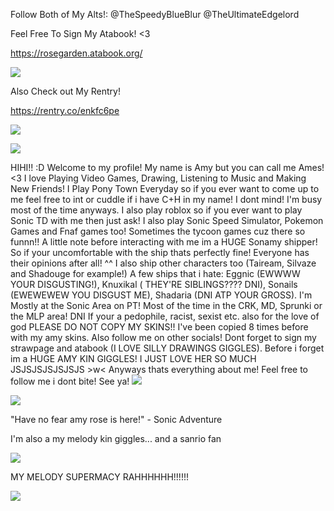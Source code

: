 Follow Both of My Alts!: @TheSpeedyBlueBlur @TheUltimateEdgelord


Feel Free To Sign My Atabook! <3

https://rosegarden.atabook.org/

![](https://komarev.com/ghpvc/?username=AmyLovesSonic&color=ff69b4)

Also Check out My Rentry! 

https://rentry.co/enkfc6pe

![](https://media4.giphy.com/media/v1.Y2lkPTc5MGI3NjExaDFscmkzYW9iYWl6cDVoMWdsejBmdDMydnE0eWdud3g2djRuZ3BlNiZlcD12MV9pbnRlcm5hbF9naWZfYnlfaWQmY3Q9Zw/hQw5PzD2mMvBhNQGp9/giphy.gif)

![](https://i.pinimg.com/originals/61/20/37/6120370ab3bfa08c8ab7bd505ff4ce3b.gif)

HIHI!! :D Welcome to my profile! My name is Amy but you can call me Ames! <3 I love Playing Video Games, Drawing, Listening to Music and Making New Friends! I Play Pony Town Everyday so if you ever want to come up to me feel free to int or cuddle if i have C+H in my name! I dont mind! I'm busy most of the time anyways. I also play roblox so if you ever want to play Sonic TD with me then just ask! I also play Sonic Speed Simulator, Pokemon Games and Fnaf games too! Sometimes the tycoon games cuz there so funnn!! A little note before interacting with me im a HUGE Sonamy shipper! So if your uncomfortable with the ship thats perfectly fine! Everyone has their opinions after all! ^^ I also ship other characters too (Taiream, Silvaze and Shadouge for example!) 
A few ships that i hate: Eggnic (EWWWW YOUR DISGUSTING!), Knuxikal ( THEY'RE SIBLINGS???? DNI), Sonails (EWEWEWEW YOU DISGUST ME), Shadaria (DNI ATP YOUR GROSS). I'm Mostly at the Sonic Area on PT! Most of the time in the CRK, MD, Sprunki or the MLP area! DNI If your a pedophile, racist, sexist etc. also for the love of god PLEASE DO NOT COPY MY SKINS!! I've been copied 8 times before with my amy skins. Also follow me on other socials! Dont forget to sign my strawpage and atabook (I LOVE SILLY DRAWINGS GIGGLES). Before i forget im a HUGE AMY KIN GIGGLES! I JUST LOVE HER SO MUCH JSJSJSJSJSJSJS >w< Anyways thats everything about me! Feel free to follow me i dont bite! See ya! ![](https://i.pinimg.com/originals/68/34/ed/6834eded0cb08f3b9048b44983b90720.gif)

![](https://media0.giphy.com/media/v1.Y2lkPTc5MGI3NjExcndzcXJvbWk1YndtaGN3dXZydnliY20ybnZ3ZmxmeTh2anJmNDB1diZlcD12MV9pbnRlcm5hbF9naWZfYnlfaWQmY3Q9Zw/nPbRnEgAb78DkYT3Su/giphy.gif)

"Have no fear amy rose is here!" - Sonic Adventure

I'm also a my melody kin giggles... and a sanrio fan

![](https://media0.giphy.com/media/v1.Y2lkPTc5MGI3NjExaDJldTQydjNmeXBwNDhjdGdxcWlkdzRrZzA3MTBvZGc1cG1kY211ayZlcD12MV9pbnRlcm5hbF9naWZfYnlfaWQmY3Q9Zw/ZYi6VZaUJzrNiGvJ8T/giphy.gif)

MY MELODY SUPERMACY RAHHHHHH!!!!!!

![](https://i.pinimg.com/originals/21/d1/e2/21d1e2f4d18a68a583ffec6246a04b44.gif)
